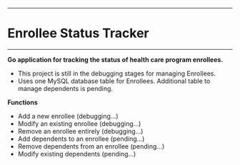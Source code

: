 ------------
# Enrollee Status Tracker
------------

**Go application for tracking the status of health care program enrollees.**
- This project is still in the debugging stages for managing Enrollees.
- Uses one MySQL database table for Enrollees.  Additional table to manage dependents is pending.

**Functions**
- Add a new enrollee (debugging...)
- Modify an existing enrollee (debugging...)
- Remove an enrollee entirely (debugging...)
- Add dependents to an enrollee (pending...)
- Remove dependents from an enrollee (pending...)
- Modify existing dependents (pending...)
